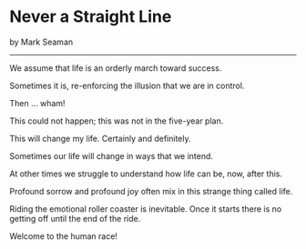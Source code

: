# Never a Straight Line

by Mark Seaman

---

We assume that life is an orderly march toward success.

Sometimes it is, re-enforcing the illusion that we are in control.

Then ... wham!

This could not happen; this was not in the five-year plan.

This will change my life.   Certainly and definitely.

Sometimes our life will change in ways that we intend.  

At other times we struggle to understand how life can be, now, after this.

Profound sorrow and profound joy often mix in this strange thing called life.

Riding the emotional roller coaster is inevitable.  Once it starts there is no getting off until the end of the ride.

Welcome to the human race!

